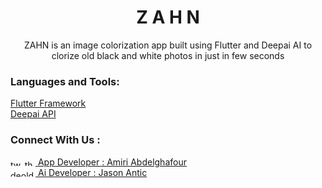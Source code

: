 <h1  align="center">Z A H N</h1>
<p align="center">ZAHN is an image colorization app built using Flutter and Deepai AI to clorize old black and white photos in just in few seconds</p>



<h3 align="left">Languages and Tools:</h3>
<a href="https://flutter.dev" target="_blank"> Flutter Framework</a> 
<br />
<a href="https://deepai.org/machine-learning-model/colorizer" target="_blank"> Deepai API </a> 
    
    
<h3 align="left">Connect With Us : </h3>
<p align="left">
<a href="https://twitter.com/tw_theamiri" target="blank"><img align="center" src="https://raw.githubusercontent.com/rahuldkjain/github-profile-readme-generator/master/src/images/icons/Social/twitter.svg" alt="tw_theamiri" height="10" width="40" /> App Developer : Amiri Abdelghafour</a>
<br />
<a href="https://twitter.com/deoldify" target="blank"><img align="center" src="https://raw.githubusercontent.com/rahuldkjain/github-profile-readme-generator/master/src/images/icons/Social/twitter.svg" alt="deoldify" height="10" width="40" /> Ai Developer : Jason Antic</a>


